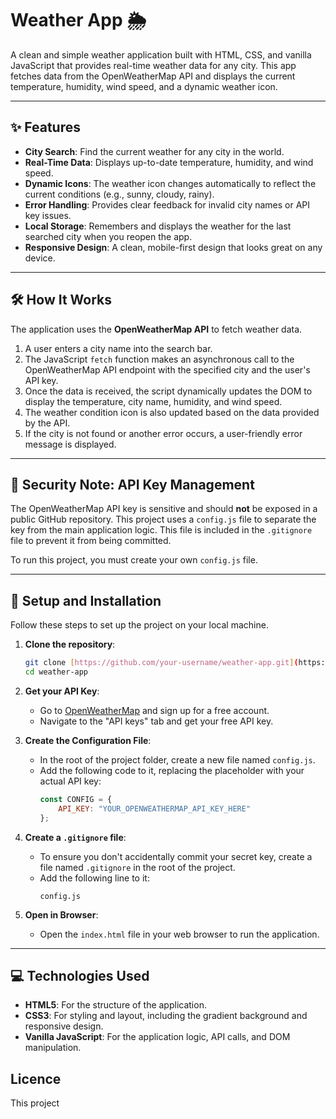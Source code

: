 # Weather App 🌦️

A clean and simple weather application built with HTML, CSS, and vanilla JavaScript that provides real-time weather data for any city. This app fetches data from the OpenWeatherMap API and displays the current temperature, humidity, wind speed, and a dynamic weather icon.



---

## ✨ Features

-   **City Search**: Find the current weather for any city in the world.
-   **Real-Time Data**: Displays up-to-date temperature, humidity, and wind speed.
-   **Dynamic Icons**: The weather icon changes automatically to reflect the current conditions (e.g., sunny, cloudy, rainy).
-   **Error Handling**: Provides clear feedback for invalid city names or API key issues.
-   **Local Storage**: Remembers and displays the weather for the last searched city when you reopen the app.
-   **Responsive Design**: A clean, mobile-first design that looks great on any device.

---

## 🛠️ How It Works

The application uses the **OpenWeatherMap API** to fetch weather data.

1.  A user enters a city name into the search bar.
2.  The JavaScript `fetch` function makes an asynchronous call to the OpenWeatherMap API endpoint with the specified city and the user's API key.
3.  Once the data is received, the script dynamically updates the DOM to display the temperature, city name, humidity, and wind speed.
4.  The weather condition icon is also updated based on the data provided by the API.
5.  If the city is not found or another error occurs, a user-friendly error message is displayed.

---

## 🔐 Security Note: API Key Management

The OpenWeatherMap API key is sensitive and should **not** be exposed in a public GitHub repository. This project uses a `config.js` file to separate the key from the main application logic. This file is included in the `.gitignore` file to prevent it from being committed.

To run this project, you must create your own `config.js` file.

---

## 🚀 Setup and Installation

Follow these steps to set up the project on your local machine.

1.  **Clone the repository**:
    ```bash
    git clone [https://github.com/your-username/weather-app.git](https://github.com/your-username/weather-app.git)
    cd weather-app
    ```

2.  **Get your API Key**:
    -   Go to [OpenWeatherMap](https://openweathermap.org/api) and sign up for a free account.
    -   Navigate to the "API keys" tab and get your free API key.

3.  **Create the Configuration File**:
    -   In the root of the project folder, create a new file named `config.js`.
    -   Add the following code to it, replacing the placeholder with your actual API key:
        ```javascript
        const CONFIG = {
            API_KEY: "YOUR_OPENWEATHERMAP_API_KEY_HERE"
        };
        ```

4.  **Create a `.gitignore` file**:
    -   To ensure you don't accidentally commit your secret key, create a file named `.gitignore` in the root of the project.
    -   Add the following line to it:
        ```
        config.js
        ```

5.  **Open in Browser**:
    -   Open the `index.html` file in your web browser to run the application.

---

## 💻 Technologies Used

-   **HTML5**: For the structure of the application.
-   **CSS3**: For styling and layout, including the gradient background and responsive design.
-   **Vanilla JavaScript**: For the application logic, API calls, and DOM manipulation.

## Licence
This project 
